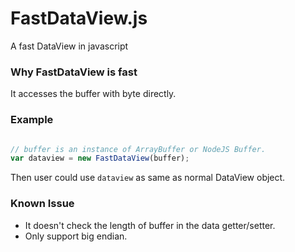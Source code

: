 # FastDataView.js
A fast DataView in javascript


### Why FastDataView is fast

It accesses the buffer with byte directly.


### Example

```js

// buffer is an instance of ArrayBuffer or NodeJS Buffer.
var dataview = new FastDataView(buffer);

```
Then user could use `dataview` as same as normal DataView object.


### Known Issue

* It doesn't check the length of buffer in the data getter/setter.
* Only support big endian.

